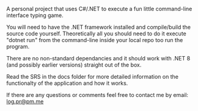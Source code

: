 A personal project that uses C#/.NET to execute a fun little command-line interface typing game.

You will need to have the .NET framework installed and compile/build the source code yourself. Theoretically all you should need to do it execute "dotnet run" from the command-line inside your local repo too run the program.

There are no non-standard dependancies and it should work with .NET 8 (and possibly earlier versions) straight out of the box.

Read the SRS in the docs folder for more detailed information on the functionalty of the application and how it works.

If there are any questions or comments feel free to contact me by email: log.pr@pm.me
